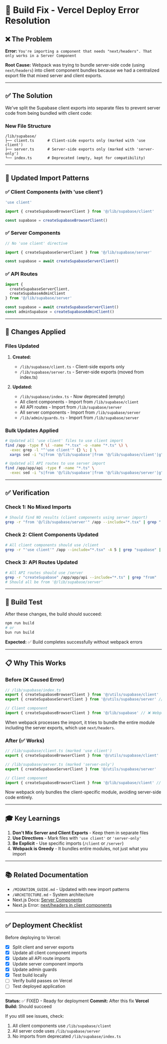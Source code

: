 # 🔧 Build Fix - Vercel Deploy Error Resolution

## ❌ The Problem

**Error:** `You're importing a component that needs "next/headers". That only works in a Server Component`

**Root Cause:** Webpack was trying to bundle server-side code (using `next/headers`) into client component bundles because we had a centralized export file that mixed server and client exports.

---

## ✅ The Solution

We've split the Supabase client exports into separate files to prevent server code from being bundled with client code:

### New File Structure

```
/lib/supabase/
├── client.ts      # Client-side exports only (marked with 'use client')
├── server.ts      # Server-side exports only (marked with 'server-only')
└── index.ts       # Deprecated (empty, kept for compatibility)
```

---

## 📝 Updated Import Patterns

### ✅ Client Components (with 'use client')

```typescript
'use client'

import { createSupabaseBrowserClient } from '@/lib/supabase/client'

const supabase = createSupabaseBrowserClient()
```

### ✅ Server Components

```typescript
// No 'use client' directive

import { createSupabaseServerClient } from '@/lib/supabase/server'

const supabase = await createSupabaseServerClient()
```

### ✅ API Routes

```typescript
import { 
  createSupabaseServerClient,
  createSupabaseAdminClient 
} from '@/lib/supabase/server'

const supabase = await createSupabaseServerClient()
const adminSupabase = createSupabaseAdminClient()
```

---

## 🔄 Changes Applied

### Files Updated

1. **Created:**
   - `/lib/supabase/client.ts` - Client-side exports only
   - `/lib/supabase/server.ts` - Server-side exports (moved from index.ts)

2. **Updated:**
   - `/lib/supabase/index.ts` - Now deprecated (empty)
   - All client components - Import from `/lib/supabase/client`
   - All API routes - Import from `/lib/supabase/server`
   - All server components - Import from `/lib/supabase/server`
   - `/lib/admin/guards.ts` - Import from `/lib/supabase/server`

### Bulk Updates Applied

```bash
# Updated all 'use client' files to use client import
find /app -type f \( -name "*.tsx" -o -name "*.ts" \) \
  -exec grep -l "^'use client'" {} \; | \
  xargs sed -i "s|from '@/lib/supabase'|from '@/lib/supabase/client'|g"

# Updated all API routes to use server import
find /app/app/api -type f -name "*.ts" \
  -exec sed -i "s|from '@/lib/supabase'|from '@/lib/supabase/server'|g" {} \;
```

---

## ✅ Verification

### Check 1: No Mixed Imports

```bash
# Should find NO results (client components using server import)
grep -r "from '@/lib/supabase/server'" /app --include="*.tsx" | grep "'use client'"
```

### Check 2: Client Components Updated

```bash
# All client components should use /client
grep -r "'use client'" /app --include="*.tsx" -A 5 | grep "supabase" | grep "/client"
```

### Check 3: API Routes Updated

```bash
# All API routes should use /server
grep -r "createSupabase" /app/app/api --include="*.ts" | grep "from"
# Should all be from '@/lib/supabase/server'
```

---

## 🚀 Build Test

After these changes, the build should succeed:

```bash
npm run build
# or
bun run build
```

**Expected:** ✅ Build completes successfully without webpack errors

---

## 📋 Why This Works

### Before (❌ Caused Error)

```typescript
// /lib/supabase/index.ts
export { createSupabaseBrowserClient } from '@/utils/supabase/client'
export { createSupabaseServerClient } from '@/utils/supabase/server' // ❌ Uses next/headers

// Client component
import { createSupabaseBrowserClient } from '@/lib/supabase' // ❌ Webpack bundles ENTIRE module
```

When webpack processes the import, it tries to bundle the entire module including the server exports, which use `next/headers`.

### After (✅ Works)

```typescript
// /lib/supabase/client.ts (marked 'use client')
export { createSupabaseBrowserClient } from '@/utils/supabase/client'

// /lib/supabase/server.ts (marked 'server-only')
export { createSupabaseServerClient } from '@/utils/supabase/server'

// Client component
import { createSupabaseBrowserClient } from '@/lib/supabase/client' // ✅ Only client code
```

Now webpack only bundles the client-specific module, avoiding server-side code entirely.

---

## 🎓 Key Learnings

1. **Don't Mix Server and Client Exports** - Keep them in separate files
2. **Use Directives** - Mark files with `'use client'` or `'server-only'`
3. **Be Explicit** - Use specific imports (`/client` or `/server`)
4. **Webpack is Greedy** - It bundles entire modules, not just what you import

---

## 📚 Related Documentation

- `/MIGRATION_GUIDE.md` - Updated with new import patterns
- `/ARCHITECTURE.md` - System architecture
- Next.js Docs: [Server Components](https://nextjs.org/docs/app/building-your-application/rendering/server-components)
- Next.js Error: [next/headers in client components](https://nextjs.org/docs/messages/no-duplicate-client-server)

---

## ✅ Deployment Checklist

Before deploying to Vercel:

- [x] Split client and server exports
- [x] Update all client component imports
- [x] Update all API route imports
- [x] Update server component imports
- [x] Update admin guards
- [x] Test build locally
- [ ] Verify build passes on Vercel
- [ ] Test deployed application

---

**Status:** ✅ FIXED - Ready for deployment
**Commit:** After this fix
**Vercel Build:** Should succeed

If you still see issues, check:
1. All client components use `/lib/supabase/client`
2. All server code uses `/lib/supabase/server`
3. No imports from deprecated `/lib/supabase/index.ts`
